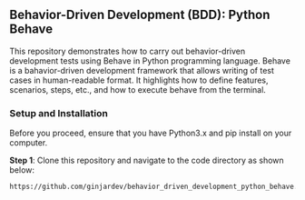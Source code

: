 ## Behavior-Driven Development (BDD): Python Behave

This repository demonstrates how to carry out behavior-driven development tests using Behave in Python programming language.
Behave is a bahavior-driven development framework that allows writing of test cases in human-readable format. 
It highlights how to define features, scenarios, steps, etc., and how to execute behave from the terminal.

### Setup and Installation
Before you proceed, ensure that you have Python3.x and pip install on your computer.

**Step 1**: Clone this repository and navigate to the code directory as shown below:
```
https://github.com/ginjardev/behavior_driven_development_python_behave.git
```


